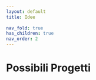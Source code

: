 ```yaml
---
layout: default
title: Idee
 
nav_fold: true
has_children: true
nav_order: 2
---
```


# Possibili Progetti

